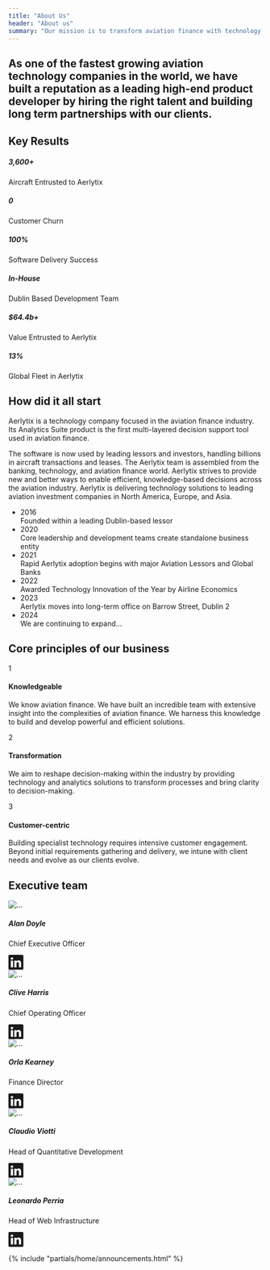 ```yaml
---
title: "About Us"
header: "About us"
summary: "Our mission is to transform aviation finance with technology and analytics"
---
```


<article class="my-5 py-5">
    <div class="container">
            <h2 class="display-4">As one of the fastest growing aviation technology companies in the world, we have built a reputation as a leading high-end product developer by hiring the right talent and building long term partnerships with our clients.</h2>
    </div>
</article>

<article class="key-results my-5 py-5">
  <div class="container">
    <h2 class="display-3 fw-bold mb-5">Key Results</h2>
    <div class="row row-cols-1 row-cols-md-3 g-4" data-cues="slideInUp">
      <div class="col">
        <div class="card">
          <div class="card-body">
            <h5 class="display-4 fw-bold">3,600+</h5>
            <div class="text-uppercase">Aircraft Entrusted to Aerlytix</div>
          </div>
        </div>
      </div>
      <div class="col">
        <div class="card">
          <div class="card-body">
            <h5 class="display-4 fw-bold">0</h5>
            <div class="text-uppercase">Customer Churn</div>
          </div>
        </div>
      </div>
      <div class="col">
        <div class="card">
          <div class="card-body">
            <h5 class="display-4 fw-bold">100%</h5>
            <div class="text-uppercase">Software Delivery Success </div>
          </div>
        </div>
      </div>
      <div class="col">
        <div class="card">
          <div class="card-body">
            <h5 class="display-4 fw-bold">In-House</h5>
            <div class="text-uppercase">Dublin Based Development Team</div>
          </div>
        </div>
      </div>
      <div class="col">
        <div class="card">
          <div class="card-body">
            <h5 class="display-4 fw-bold">$64.4b+</h5>
            <div class="text-uppercase">Value Entrusted to Aerlytix</div>
          </div>
        </div>
      </div>
      <div class="col">
        <div class="card">
          <div class="card-body">
            <h5 class="display-4 fw-bold">13%</h5>
            <div class="text-uppercase">Global Fleet in Aerlytix</div>
          </div>
        </div>
      </div>
    </div>
  </div>
</article>

<article class="my-5 py-5">
  <div class="container">
    <h2 class="display-3 fw-bold mb-5">How did it all start</h2>
    <p class="display-7">Aerlytix is a technology company focused in the aviation finance industry. Its Analytics Suite product is the first multi-layered decision support tool used in aviation finance.</p>
    <p class="display-7 mb-5">The software is now used by leading lessors and investors, handling billions in aircraft transactions and leases. The Aerlytix team is assembled from the banking, technology, and aviation finance world. Aerlytix strives to provide new and better ways to enable efficient, knowledge-based decisions across the aviation industry. Aerlytix is delivering technology solutions to leading aviation investment companies in North America, Europe, and Asia.</p>
    <ul class="timeline" data-cues="slideInUp">
      <li class="timeline__item">
        <div class="timeline__date fw-bold"><span class="timeline__date-label">2016</span></div>
        <div class="timeline__date-reference display-7">Founded within a leading Dublin-based lessor</div>
      </li>
      <li class="timeline__item">
        <div class="timeline__date fw-bold"><span class="timeline__date-label">2020</span></div>
        <div class="timeline__date-reference display-7">Core leadership and development teams create standalone business entity</div>
      </li>
      <li class="timeline__item">
        <div class="timeline__date fw-bold"><span class="timeline__date-label">2021</span></div>
        <div class="timeline__date-reference display-7">Rapid Aerlytix adoption begins with major Aviation Lessors and Global Banks</div>
      </li>
      <li class="timeline__item">
        <div class="timeline__date fw-bold"><span class="timeline__date-label">2022</span></div>
        <div class="timeline__date-reference display-7">Awarded Technology Innovation of the Year by Airline Economics</div>
      </li>
      <li class="timeline__item">
        <div class="timeline__date fw-bold"><span class="timeline__date-label">2023</span></div>
        <div class="timeline__date-reference display-7">Aerlytix moves into long-term office on Barrow Street, Dublin 2</div>
      </li>
      <li class="timeline__item">
        <div class="timeline__date fw-bold"><span class="timeline__date-label">2024</span></div>
        <div class="timeline__date-reference display-7">We are continuing to expand...</div>
      </li>
    </ul>
  </div>
</article>

<article class="my-5 py-5">
<div class="container">

<h2 class="display-3 fw-bold mb-5">Core principles of our business</h2>
<div class="row row-cols-1 row-cols-md-3 g-4 mt-5" data-cues="slideInUp">
      <div class="col">
        <div class="card p-4 h-100">
          <div class="numberit">1</div>
          <h4 class="fw-bold pb-2">Knowledgeable</h4>
          <p>We know aviation finance. We have built an incredible team with extensive insight into the complexities of aviation finance. We harness this knowledge to build and develop powerful and efficient solutions.</p>
        </div>
      </div>
      <div class="col">
        <div class="card p-4 h-100">
          <div class="numberit">2</div>
          <h4 class="fw-bold pb-2">Transformation</h4>
          <p>We aim to reshape decision-making within the industry by providing technology and analytics solutions to transform processes and bring clarity to decision-making.</p>
        </div>
      </div>
      <div class="col">
        <div class="card p-4 h-100">
          <div class="numberit">3</div>
          <h4 class="fw-bold pb-2">Customer-centric</h4>
          <p>Building specialist technology requires intensive customer engagement. Beyond initial requirements gathering and delivery, we intune with client needs and evolve as our clients evolve.</p>
        </div>
      </div>
    </div>
</div>
</article>

<article class="my-5 py-5">
  
  <div class="container">
  <h2 class="display-3 fw-bold mb-5">Executive team</h2>
    <div class="row row-cols-1 row-cols-md-5 g-4" data-cues="slideInUp">
      <div class="col">
        <div class="card h-100">
          <img src="/images/company/about-us/alan-doyle.jpeg" class="card-img-top" alt="...">
          <div class="card-body">
            <h5 class="card-title">Alan Doyle</h5>
            <p class="card-text">Chief Executive Officer</p>
            <a href="https://ie.linkedin.com/in/alan-doyle-56859b25" target="_blank">
                <svg xmlns="http://www.w3.org/2000/svg" width="1.85rem" height="1.85rem" fill="currentColor" class="bi bi-linkedin" viewBox="0 0 16 16">
  <path d="M0 1.146C0 .513.526 0 1.175 0h13.65C15.474 0 16 .513 16 1.146v13.708c0 .633-.526 1.146-1.175 1.146H1.175C.526 16 0 15.487 0 14.854V1.146zm4.943 12.248V6.169H2.542v7.225h2.401zm-1.2-8.212c.837 0 1.358-.554 1.358-1.248-.015-.709-.52-1.248-1.342-1.248-.822 0-1.359.54-1.359 1.248 0 .694.521 1.248 1.327 1.248h.016zm4.908 8.212V9.359c0-.216.016-.432.08-.586.173-.431.568-.878 1.232-.878.869 0 1.216.662 1.216 1.634v3.865h2.401V9.25c0-2.22-1.184-3.252-2.764-3.252-1.274 0-1.845.7-2.165 1.193v.025h-.016a5.54 5.54 0 0 1 .016-.025V6.169h-2.4c.03.678 0 7.225 0 7.225h2.4z"></path>
</svg></a>
          </div>
        </div>
      </div>
      <div class="col">
        <div class="card h-100">
          <img src="/images/company/about-us/clive.jpg" class="card-img-top" alt="...">
          <div class="card-body">
            <h5 class="card-title">Clive Harris</h5>
            <p class="card-text">Chief Operating Officer</p>
            <a href="https://ie.linkedin.com/in/clive-harris-bb1a4023" target="_blank">
                <svg xmlns="http://www.w3.org/2000/svg" width="1.85rem" height="1.85rem" fill="currentColor" class="bi bi-linkedin" viewBox="0 0 16 16">
  <path d="M0 1.146C0 .513.526 0 1.175 0h13.65C15.474 0 16 .513 16 1.146v13.708c0 .633-.526 1.146-1.175 1.146H1.175C.526 16 0 15.487 0 14.854V1.146zm4.943 12.248V6.169H2.542v7.225h2.401zm-1.2-8.212c.837 0 1.358-.554 1.358-1.248-.015-.709-.52-1.248-1.342-1.248-.822 0-1.359.54-1.359 1.248 0 .694.521 1.248 1.327 1.248h.016zm4.908 8.212V9.359c0-.216.016-.432.08-.586.173-.431.568-.878 1.232-.878.869 0 1.216.662 1.216 1.634v3.865h2.401V9.25c0-2.22-1.184-3.252-2.764-3.252-1.274 0-1.845.7-2.165 1.193v.025h-.016a5.54 5.54 0 0 1 .016-.025V6.169h-2.4c.03.678 0 7.225 0 7.225h2.4z"></path>
</svg></a>
          </div>
        </div>
      </div>
      <div class="col">
        <div class="card h-100">
          <img src="/images/company/about-us/orla-kearney.jpg" class="card-img-top" alt="...">
          <div class="card-body">
            <h5 class="card-title">Orla Kearney</h5>
            <p class="card-text">Finance Director</p>
            <a href="https://ie.linkedin.com/in/orla-kearney-b3613718" target="_blank">
                <svg xmlns="http://www.w3.org/2000/svg" width="1.85rem" height="1.85rem" fill="currentColor" class="bi bi-linkedin" viewBox="0 0 16 16">
  <path d="M0 1.146C0 .513.526 0 1.175 0h13.65C15.474 0 16 .513 16 1.146v13.708c0 .633-.526 1.146-1.175 1.146H1.175C.526 16 0 15.487 0 14.854V1.146zm4.943 12.248V6.169H2.542v7.225h2.401zm-1.2-8.212c.837 0 1.358-.554 1.358-1.248-.015-.709-.52-1.248-1.342-1.248-.822 0-1.359.54-1.359 1.248 0 .694.521 1.248 1.327 1.248h.016zm4.908 8.212V9.359c0-.216.016-.432.08-.586.173-.431.568-.878 1.232-.878.869 0 1.216.662 1.216 1.634v3.865h2.401V9.25c0-2.22-1.184-3.252-2.764-3.252-1.274 0-1.845.7-2.165 1.193v.025h-.016a5.54 5.54 0 0 1 .016-.025V6.169h-2.4c.03.678 0 7.225 0 7.225h2.4z"></path>
</svg></a>
          </div>
        </div>
      </div>
      <div class="col">
        <div class="card h-100">
          <img src="/images/company/about-us/claudio.jpg" class="card-img-top" alt="...">
          <div class="card-body">
            <h5 class="card-title">Claudio Viotti</h5>
            <p class="card-text">Head of Quantitative Development</p>
            <a href="https://ie.linkedin.com/in/claudio-viotti-a2900459" target="_blank">
                <svg xmlns="http://www.w3.org/2000/svg" width="1.85rem" height="1.85rem" fill="currentColor" class="bi bi-linkedin" viewBox="0 0 16 16">
  <path d="M0 1.146C0 .513.526 0 1.175 0h13.65C15.474 0 16 .513 16 1.146v13.708c0 .633-.526 1.146-1.175 1.146H1.175C.526 16 0 15.487 0 14.854V1.146zm4.943 12.248V6.169H2.542v7.225h2.401zm-1.2-8.212c.837 0 1.358-.554 1.358-1.248-.015-.709-.52-1.248-1.342-1.248-.822 0-1.359.54-1.359 1.248 0 .694.521 1.248 1.327 1.248h.016zm4.908 8.212V9.359c0-.216.016-.432.08-.586.173-.431.568-.878 1.232-.878.869 0 1.216.662 1.216 1.634v3.865h2.401V9.25c0-2.22-1.184-3.252-2.764-3.252-1.274 0-1.845.7-2.165 1.193v.025h-.016a5.54 5.54 0 0 1 .016-.025V6.169h-2.4c.03.678 0 7.225 0 7.225h2.4z"></path>
</svg></a>
          </div>
        </div>
      </div>
      <div class="col">
        <div class="card h-100">
          <img src="/images/company/about-us/leo-perria.jpg" class="card-img-top" alt="...">
          <div class="card-body">
            <h5 class="card-title">Leonardo Perria</h5>
            <p class="card-text">Head of Web Infrastructure</p>
            <a href="https://ie.linkedin.com/in/leonardo-perria" target="_blank">
                <svg xmlns="http://www.w3.org/2000/svg" width="1.85rem" height="1.85rem" fill="currentColor" class="bi bi-linkedin" viewBox="0 0 16 16">
  <path d="M0 1.146C0 .513.526 0 1.175 0h13.65C15.474 0 16 .513 16 1.146v13.708c0 .633-.526 1.146-1.175 1.146H1.175C.526 16 0 15.487 0 14.854V1.146zm4.943 12.248V6.169H2.542v7.225h2.401zm-1.2-8.212c.837 0 1.358-.554 1.358-1.248-.015-.709-.52-1.248-1.342-1.248-.822 0-1.359.54-1.359 1.248 0 .694.521 1.248 1.327 1.248h.016zm4.908 8.212V9.359c0-.216.016-.432.08-.586.173-.431.568-.878 1.232-.878.869 0 1.216.662 1.216 1.634v3.865h2.401V9.25c0-2.22-1.184-3.252-2.764-3.252-1.274 0-1.845.7-2.165 1.193v.025h-.016a5.54 5.54 0 0 1 .016-.025V6.169h-2.4c.03.678 0 7.225 0 7.225h2.4z"></path>
</svg></a>
          </div>
        </div>
      </div>
    </div>
  </div>

</article>

{% include "partials/home/announcements.html" %}
